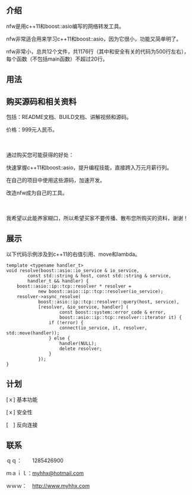 介绍
----

nfw是用c++11和boost::asio编写的网络转发工具。

nfw非常适合用来学习c++11和boost::asio，因为它很小，功能又简单明了。

nfw非常小，总共12个文件，共1176行（其中和安全有关的代码为500行左右），每个函数（不包括main函数）不超过20行。

用法
----

购买源码和相关资料
------------------

包括：README文档、BUILD文档、讲解视频和源码。

价格：999元人民币。

　

通过购买您可能获得的好处：

快速掌握c++11和boost::asio，提升编程技能，直接跨入万元月薪行列。

在自己的项目中使用这些源码，加速开发。

改造nfw成为自己的工具。

　

我希望以此能养家糊口，所以希望买家不要传播、散布您所购买的资料，谢谢！

展示
----

以下代码示例涉及到c++11的右值引用、move和lambda。

    template <typename handler_t>
    void resolve(boost::asio::io_service & io_service,
            const std::string & host, const std::string & service,
            handler_t && handler) {
        boost::asio::ip::tcp::resolver * resolver =
                new boost::asio::ip::tcp::resolver(io_service);
        resolver->async_resolve(
                boost::asio::ip::tcp::resolver::query(host, service),
                [resolver, &io_service, handler] (
                        const boost::system::error_code & error,
                        boost::asio::ip::tcp::resolver::iterator it) {
                    if (!error) {
                        connect(io_service, it, resolver, std::move(handler));
                    } else {
                        handler(NULL);
                        delete resolver;
                    }
                });
    }

计划
----

[ｘ] 基本功能

[ｘ] 安全性

[　] 反向连接

联系
---

ｑｑ：　　1285426900

ｍａｉｌ：myhhx@hotmail.com

ｗｗｗ：　http://www.myhhx.com
